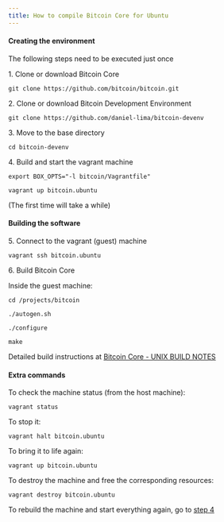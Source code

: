 ```yaml
---
title: How to compile Bitcoin Core for Ubuntu
---
```

#### Creating the environment

The following steps need to be executed just once

1\. Clone or download Bitcoin Core

    git clone https://github.com/bitcoin/bitcoin.git

2\. Clone or download Bitcoin Development Environment

    git clone https://github.com/daniel-lima/bitcoin-devenv

3\. Move to the base directory

    cd bitcoin-devenv

4\. Build and start the vagrant machine

    export BOX_OPTS="-l bitcoin/Vagrantfile"

    vagrant up bitcoin.ubuntu

(The first time will take a while)


#### Building the software

5\. Connect to the vagrant (guest) machine

    vagrant ssh bitcoin.ubuntu

6\. Build Bitcoin Core

Inside the guest machine:

    cd /projects/bitcoin

    ./autogen.sh

    ./configure

    make

Detailed build instructions at [Bitcoin Core - UNIX BUILD NOTES](https://github.com/bitcoin/bitcoin/blob/master/doc/build-unix.md)


#### Extra commands

To check the machine status (from the host machine):

    vagrant status

To stop it:

    vagrant halt bitcoin.ubuntu

To bring it to life again:

    vagrant up bitcoin.ubuntu

To destroy the machine and free the corresponding resources:

    vagrant destroy bitcoin.ubuntu

To rebuild the machine and start everything again, go to [step 4](#step-4)
